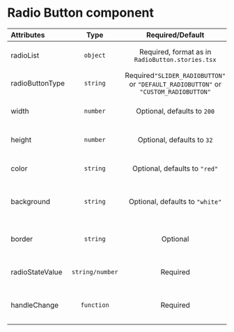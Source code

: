 # Radio Button component

<table>
    <thead>
        <tr>
            <th style="text-align:left;">Attributes</th>
            <th style="text-align:center;">Type</th>
            <th style="text-align:center;">Required/Default</th>
            <th style="text-align:left;">Description</th>
        </tr>
    </thead>
    <tbody>
        <tr>
            <td style="text-align:left;">radioList</td>
            <td style="text-align:center;"><code>object</code></td>
            <td style="text-align:center;">Required, format as in <code>RadioButton.stories.tsx</code></td>
            <td style="text-align:left;">Radio Button data object</td>
        </tr>
        <tr>
            <td style="text-align:left;">radioButtonType</td>
            <td style="text-align:center;"><code>string</code></td>
            <td style="text-align:center;">Required<code>"SLIDER_RADIOBUTTON"</code> or <code>"DEFAULT_RADIOBUTTON"</code> or <code>"CUSTOM_RADIOBUTTON"</code></td>
            <td style="text-align:left;">Radio button type</td>
        </tr>
        <tr>
            <td style="text-align:left;">width</td>
            <td style="text-align:center;"><code>number</code></td>
            <td style="text-align:center;">Optional, defaults to <code>200</code></td>
            <td style="text-align:left;">Radio button width</td>
        </tr>
        <tr>
            <td style="text-align:left;">height</td>
            <td style="text-align:center;"><code>number</code></td>
            <td style="text-align:center;">Optional, defaults to <code>32</code></td>
            <td style="text-align:left;">Radio button height</td>
        </tr>
        <tr>
            <td style="text-align:left;">color</td>
            <td style="text-align:center;"><code>string</code></td>
            <td style="text-align:center;">Optional, defaults to <code>"red"</code></td>
            <td style="text-align:left;">Radio button text font color</td>
        </tr>
        <tr>
            <td style="text-align:left;">background</td>
            <td style="text-align:center;"><code>string</code></td>
            <td style="text-align:center;">Optional, defaults to <code>"white"</code></td>
            <td style="text-align:left;">Slider radio button background color</td>
        </tr>
        <tr>
            <td style="text-align:left;">border</td>
            <td style="text-align:center;"><code>string</code></td>
            <td style="text-align:center;">Optional</td>
            <td style="text-align:left;">Radio button border color</td>
        </tr>
        <tr>
            <td style="text-align:left;">radioStateValue</td>
            <td style="text-align:center;"><code>string/number</code></td>
            <td style="text-align:center;">Required</td>
            <td style="text-align:left;">Selected radio option id value</td>
        </tr>
        <tr>
            <td style="text-align:left;">handleChange</td>
            <td style="text-align:center;"><code>function</code></td>
            <td style="text-align:center;">Required</td>
            <td style="text-align:left;">Radio button state change handler</td>
        </tr>
    </tbody>
</table>

